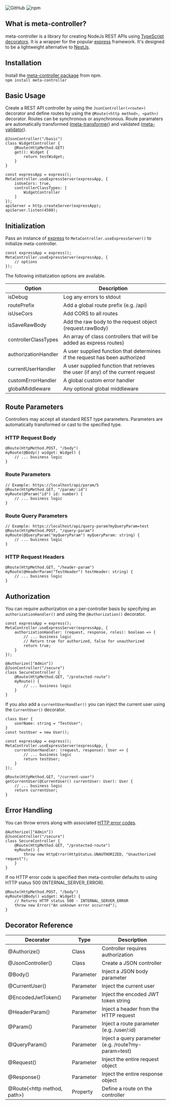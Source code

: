 ![GitHub](https://img.shields.io/github/license/rmuchall/meta-controller)
![npm](https://img.shields.io/npm/v/meta-controller)

## What is meta-controller?
meta-controller is a library for creating NodeJs REST APIs using [TypeScript decorators](https://www.typescriptlang.org/docs/handbook/decorators.html). It is a wrapper for the popular [express](https://www.npmjs.com/package/express) framework. It's designed to be a lightweight alternative to [NestJs](https://www.npmjs.com/package/@nestjs/core). 

## Installation
Install the [meta-controller package](https://www.npmjs.com/package/meta-controller) from npm. <br/>
`npm install meta-controller`

## Basic Usage
Create a REST API controller by using the `JsonController(<route>)` decorator and define routes by using the `@Route(<http method>, <path>)` decorator. Routes can be synchronous or asynchronous. Route paramaters are automatically transformed ([meta-transformer](https://www.npmjs.com/package/meta-transformer)) and validated ([meta-validator](https://www.npmjs.com/package/meta-validator)). <br/>
```
@JsonController("/basic")
class WidgetController {
    @Route(HttpMethod.GET)
    get(): Widget {
        return testWidget;
    }
}

const expressApp = express();
MetaController.useExpressServer(expressApp, {
    isUseCors: true,
    controllerClassTypes: [
        WidgetController
    ]
});
apiServer = http.createServer(expressApp);
apiServer.listen(4500);
```

## Initialization
Pass an instance of [express](https://www.npmjs.com/package/express) to `MetaController.useExpressServer()` to initialize meta-controller. <br/>
```
const expressApp = express();
MetaController.useExpressServer(expressApp, {
    // options
});
```
The following initialization options are available. <br/>

| Option               | Description                                                                      | 
|----------------------|----------------------------------------------------------------------------------|
| isDebug              | Log any errors to stdout                                                         |
| routePrefix          | Add a global route prefix (e.g. /api)                                            | 
| isUseCors            | Add CORS to all routes                                                           |
| isSaveRawBody        | Add the raw body to the request object (request.rawBody)                         |
| controllerClassTypes | An array of class controllers that will be added as express routes)              |
| authorizationHandler | A user supplied function that determines if the request has been authorized      |
| currentUserHandler   | A user supplied function that retrieves the user (if any) of the current request |
| customErrorHandler   | A global custom error handler                                                    |
| globalMiddleware     | Any optional global middleware                                                   |

## Route Parameters
Controllers may accept all standard REST type parameters. Parameters are automatically transformed or cast to the specified type.
### HTTP Request Body
```
@Route(HttpMethod.POST, "/body")
myRoute(@Body() widget: Widget) {
    // ... business logic
}
```
### Route Parameters
```
// Example: https://localhost/api/param/5
@Route(HttpMethod.GET, "/param/:id")
myRoute(@Param("id") id: number) {
    // ... business logic    
}
```
### Route Query Parameters
```
// Example: https://localhost/api/query-param?myQueryParam=test
@Route(HttpMethod.POST, "/query-param")
myRoute(@QueryParam("myQueryParam") myQueryParam: string) {
    // ... business logic    
}
```
### HTTP Request Headers
```
@Route(HttpMethod.GET, "/header-param")
myRoute(@HeaderParam("TestHeader") testHeader: string) {
    // ... business logic    
}
```

## Authorization
You can require authorization on a per-controller basis by specifying an `authorizationHandler()` and using the `@Authorization()` decorator. <br/>
```
const expressApp = express();
MetaController.useExpressServer(expressApp, {
    authorizationHandler: (request, response, roles): boolean => {
        // ... business logic
        // Return true for authorized, false for unauthorized
        return true;
    }
});

@Authorize(["Admin"])
@JsonController("/secure")
class SecureController {
    @Route(HttpMethod.GET, "/protected-route")
    myRoute() {
        // ... business logic
    }
}
```
If you also add a `currentUserHandler()` you can inject the current user using the `CurrentUser()` decorator. <br/>
```
class User {
    userName: string = "TestUser";
}
const testUser = new User();

const expressApp = express();
MetaController.useExpressServer(expressApp, {
    currentUserHandler: (request, response): User => {
        // ... business logic
        return testUser;
    }
});

@Route(HttpMethod.GET, "/current-user")
getCurrentUser(@CurrentUser() currentUser: User): User {
    // ... business logic
    return currentUser;
}
```

## Error Handling
You can throw errors along with associated [HTTP error codes](https://github.com/rmuchall/http-status-ts). <br/>
```
@Authorize(["Admin"])
@JsonController("/secure")
class SecureController {
    @Route(HttpMethod.GET, "/protected-route")
    myRoute() {
        throw new HttpError(HttpStatus.UNAUTHORIZED, "Unauthorized request");
    }
}
```

If no HTTP error code is specified then meta-controller defaults to using HTTP status 500 (INTERNAL_SERVER_ERROR).<br />
```
@Route(HttpMethod.POST, "/body")
myRoute(@Body() widget: Widget) {
    // Returns HTTP status 500 - INTERNAL_SERVER_ERROR
    throw new Error("An unknown error occurred");
}
```

## Decorator Reference

| Decorator                     | Type      | Description                                          | 
|-------------------------------|-----------|------------------------------------------------------|
| @Authorize(<array of roles>)  | Class     | Controller requires authorization                    |
| @JsonController(<base route>) | Class     | Create a JSON controller                             |
| @Body()                       | Parameter | Inject a JSON body parameter                         |
| @CurrentUser()                | Parameter | Inject the current user                              |
| @EncodedJwtToken()            | Parameter | Inject the encoded JWT token string                  |
| @HeaderParam(<id>)            | Parameter | Inject a header from the HTTP request                |
| @Param(<id>)                  | Parameter | Inject a route parameter (e.g. /user/:id)            |
| @QueryParam(<id>)             | Parameter | Inject a query parameter (e.g. /route?my-param=test) |
| @Request()                    | Parameter | Inject the entire request object                     |
| @Response()                   | Parameter | Inject the entire response object                    |
| @Route(<http method, path>)   | Property  | Define a route on the controller                     |
